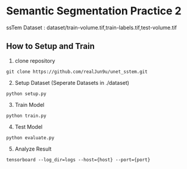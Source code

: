 # Semantic Segmentation Practice 2
ssTem Dataset : dataset/train-volume.tif,train-labels.tif,test-volume.tif

## How to Setup and Train
1. clone repository
```
git clone https://github.com/realJun9u/unet_sstem.git
```
2. Setup Dataset (Seperate Datasets in ./dataset)
```
python setup.py
```
3. Train Model
```
python train.py
```
4. Test Model
```
python evaluate.py
```
5. Analyze Result
```
tensorboard --log_dir=logs --host={host} --port={port}
